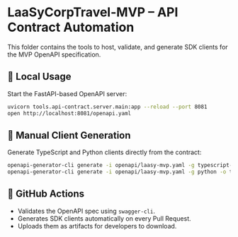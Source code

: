 # LaaSyCorpTravel-MVP – API Contract Automation

This folder contains the tools to host, validate, and generate SDK clients for the MVP OpenAPI specification.

## 🚀 Local Usage

Start the FastAPI-based OpenAPI server:
```bash
uvicorn tools.api-contract.server.main:app --reload --port 8081
open http://localhost:8081/openapi.yaml
```

## 🧰 Manual Client Generation
Generate TypeScript and Python clients directly from the contract:
```bash
openapi-generator-cli generate -i openapi/laasy-mvp.yaml -g typescript-axios -o tools/api-contract/clients/ts-axios
openapi-generator-cli generate -i openapi/laasy-mvp.yaml -g python -o tools/api-contract/clients/python
```

## 🧪 GitHub Actions
- Validates the OpenAPI spec using `swagger-cli`.
- Generates SDK clients automatically on every Pull Request.
- Uploads them as artifacts for developers to download.
